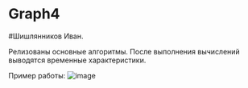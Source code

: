 # Graph4

#Шишлянников Иван.

Релизованы основные алгоритмы. После выполнения вычислений выводятся временные характеристики.

Пример работы:
![image](https://user-images.githubusercontent.com/51932532/115094768-66131680-9f27-11eb-9c53-35f015d77a40.png)
